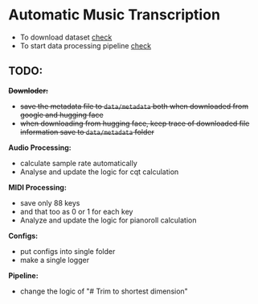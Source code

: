 # Automatic Music Transcription

- To download dataset [check](./docs/Maestro%20Dataset%20Downloader.md)
- To start data processing pipeline [check](./docs/Maestro%20Processing%20Pipeline.md)

## TODO:

~~**Downloder:**~~

- ~~save the metadata file to `data/metadata` both when downloaded from google and hugging face~~
- ~~when downloading from hugging face, keep trace of downloaded file information save to `data/metadata` folder~~

**Audio Processing:**

- calculate sample rate automatically
- Analyse and update the logic for cqt calculation

**MIDI Processing:**

- save only 88 keys
- and that too as 0 or 1 for each key
- Analyze and update the logic for pianoroll calculation

**Configs:**

- put configs into single folder
- make a single logger

**Pipeline:**

- change the logic of "# Trim to shortest dimension"
